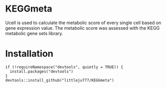 # KEGGmeta
Ucell is used to calculate the metabolic score of every single cell based on gene expression value. The metabolic score was assessed with the KEGG metabolic gene sets library.

# Installation 
```
if (!requireNamespace("devtools", quietly = TRUE)) {
  install.packages("devtools")
}
devtools::install_github("littleju777/KEGGmeta")
```
